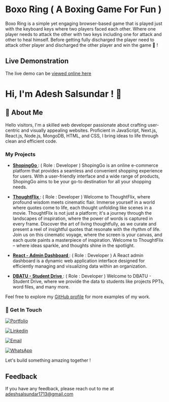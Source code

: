 # Boxo Ring ( A Boxing Game For Fun )

Boxo Ring is a simple yet engaging browser-based game that is played just with the keyboard keys where two players faced each other. Where one player needs to attack the other with two keys including one for attack and other to heal himself. Before getting fully discharged the player need to attack other player and discharged the other player and win the game 🥳 !

## Live Demonstration

The live demo can be [viewed online here](https://boxoring.vercel.app/)

# Hi, I'm Adesh Salsundar ! 👋

## 🚀 About Me

Hello visitors, I'm a skilled web developer passionate about crafting user-centric and visually appealing websites. Proficient in JavaScript, Next.js, React.js, Node.js, MongoDB, HTML, and CSS, I bring ideas to life through clean and efficient code.

### My Projects

- **[ShopingGo ](https://shopinggo.vercel.app/)** : ( Role : Developer ) ShopingGo is an online e-commerce platform that provides a seamless and convenient shopping experience for users. With a user-friendly interface and a wide range of products, ShopingGo aims to be your go-to destination for all your shopping needs.

- **[ThoughtFlix ](https://thoughtflix.vercel.app/)** : ( Role : Developer ) Welcome to ThoughtFlix, where profound wisdom meets cinematic flair. Immerse yourself in a world where quotes come to life, each thought unfolding like scenes in a movie. ThoughtFlix is not just a platform; it's a journey through the landscapes of inspiration, where the power of words is captured in every frame. Discover the art of living thoughtfully, as we curate and present a reel of insightful quotes that resonate with the rhythm of life. Join us on this cinematic voyage, where the screen is your canvas, and each quote paints a masterpiece of inspiration. Welcome to ThoughtFlix – where ideas sparkle, and thoughts shine in the spotlight.

- **[React - Admin Dashboard ](https://reactadmindashboard-seven.vercel.app/)** : ( Role : Developer ) A React admin dashboard is a dynamic web application interface designed for efficiently managing and visualizing data within an organization.

- **[DBATU - Student Drive ](https://dbatustudentdrive.vercel.app/)** : ( Role : Developer ) Welcome to DBATU - Student Drive, where we provide the data to students like projects PPTs, word files, and many more.

Feel free to explore my [GitHub profile](https://github.com/MRadesh3) for more examples of my work.

### 🔗 Get In Touch

[![Portfolio](https://img.shields.io/badge/my_portfolio-000?style=for-the-badge&logo=ko-fi&logoColor=white)](https://adeshsalsundar.online/)

[![Linkedin](https://img.shields.io/badge/linkedin-0A66C2?style=for-the-badge&logo=linkedin&logoColor=white)](https://www.linkedin.com/in/adesh-salsundar-a73b4121a/)

[![Email](https://img.shields.io/badge/Gmail-D14836?style=for-the-badge&logo=gmail&logoColor=white)](mailto:adeshsalsundar1713@gmail.com)

[![WhatsApp](https://img.shields.io/badge/WhatsApp-25D366?style=for-the-badge&logo=whatsapp&logoColor=white)](https://wa.me/8080120538?text=Welcome%20to%20thoughtFlix)

Let's build something amazing together !

## Feedback

If you have any feedback, please reach out to me at adeshsalsundar1713@gmail.com
